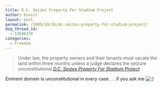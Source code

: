 ```yaml
---
title: D.C. Seizes Property For Stadium Project
author: bsoist
layout: post
permalink: /2005/10/26/dc-seizes-property-for-stadium-project/
dsq_thread_id:
  - 53606370
categories:
  - Freedom
---
```

> Under law, the property owners and their tenants must vacate the land within three months unless a judge declares the seizure unconstitutional.<cite><a href="http://www.washingtonpost.com/wp-dyn/content/article/2005/10/25/AR2005102501354.html?nav=rss_nation/special">D.C. Seizes Property For Stadium Project</a></cite>

Eminent domain is unconstitutional in every case . . .if you ask me <img src='http://archive.whsjr.soistmann.com/oped/wp-includes/images/smilies/icon_smile.gif' alt=':)' class='wp-smiley' />
